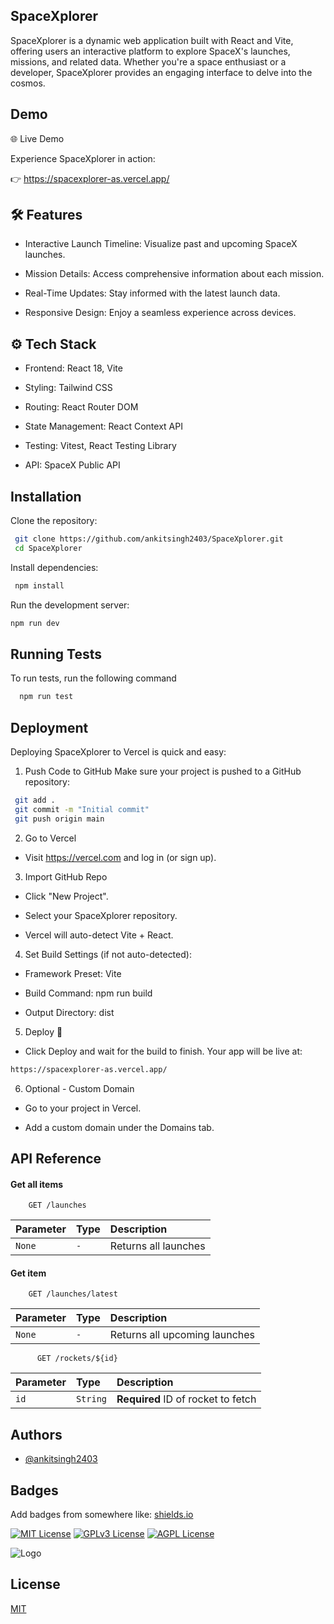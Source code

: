 ## SpaceXplorer

SpaceXplorer is a dynamic web application built with React and Vite, offering users an interactive platform to explore SpaceX's launches, missions, and related data. Whether you're a space enthusiast or a developer, SpaceXplorer provides an engaging interface to delve into the cosmos.
## Demo

🌐 Live Demo

Experience SpaceXplorer in action:

👉 https://spacexplorer-as.vercel.app/
## 🛠️ Features

- Interactive Launch Timeline: Visualize past and upcoming SpaceX  launches.

- Mission Details: Access comprehensive information about each mission.

- Real-Time Updates: Stay informed with the latest launch data.

- Responsive Design: Enjoy a seamless experience across devices.

## ⚙️ Tech Stack

- Frontend: React 18, Vite

- Styling: Tailwind CSS

- Routing: React Router DOM

- State Management: React Context API

- Testing: Vitest, React Testing Library

- API: SpaceX Public API

## Installation

Clone the repository:

```bash
 git clone https://github.com/ankitsingh2403/SpaceXplorer.git
 cd SpaceXplorer
```

Install dependencies:

```bash
 npm install

```
Run the development server:

```bash
npm run dev 
```


    
## Running Tests

To run tests, run the following command

```bash
  npm run test
```


## Deployment

Deploying SpaceXplorer to Vercel is quick and easy:

1. Push Code to GitHub
Make sure your project is pushed to a GitHub repository:

```bash
 git add .
 git commit -m "Initial commit"
 git push origin main
```

2. Go to Vercel
- Visit https://vercel.com and log in (or sign up).

3. Import GitHub Repo

- Click "New Project".

- Select your SpaceXplorer repository.

- Vercel will auto-detect Vite + React.

4. Set Build Settings (if not auto-detected):

- Framework Preset: Vite

- Build Command: npm run build

- Output Directory: dist

5. Deploy 🚀
- Click Deploy and wait for the build to finish.
  Your app will be live at:
```bash
https://spacexplorer-as.vercel.app/

```

6. Optional - Custom Domain

- Go to your project in Vercel.

- Add a custom domain under the Domains tab.


## API Reference

#### Get all items

```http
    GET /launches

```

| Parameter | Type     | Description                |
| :-------- | :------- | :------------------------- |
| `None` | `-` |  Returns all launches |

#### Get item

```http
    GET /launches/latest

```

| Parameter | Type     | Description                       |
| :-------- | :------- | :-------------------------------- |
| `None`      | `-` | Returns all upcoming launches |


```http
      GET /rockets/${id}

```

| Parameter | Type     | Description                       |
| :-------- | :------- | :-------------------------------- |
| `id`      | `String` | **Required** ID of rocket to fetch|


## Authors

- [@ankitsingh2403](https://github.com/ankitsingh2403/SpaceXplorer)


## Badges

Add badges from somewhere like: [shields.io](https://shields.io/)

[![MIT License](https://img.shields.io/badge/License-MIT-green.svg)](https://choosealicense.com/licenses/mit/)
[![GPLv3 License](https://img.shields.io/badge/License-GPL%20v3-yellow.svg)](https://opensource.org/licenses/)
[![AGPL License](https://img.shields.io/badge/license-AGPL-blue.svg)](http://www.gnu.org/licenses/agpl-3.0)


![Logo](https://png.pngtree.com/png-vector/20220606/ourmid/pngtree-space-explorer-icon-telecommunication-satellite-png-image_4870567.png)


## License

[MIT](https://choosealicense.com/licenses/mit/)

